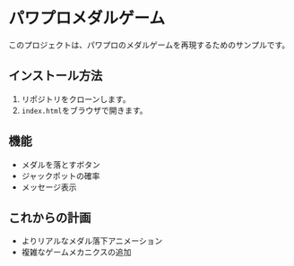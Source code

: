 # パワプロメダルゲーム

このプロジェクトは、パワプロのメダルゲームを再現するためのサンプルです。

## インストール方法
1. リポジトリをクローンします。
2. `index.html`をブラウザで開きます。

## 機能
- メダルを落とすボタン
- ジャックポットの確率
- メッセージ表示

## これからの計画
- よりリアルなメダル落下アニメーション
- 複雑なゲームメカニクスの追加
